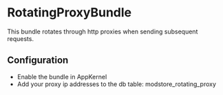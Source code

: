 RotatingProxyBundle
===================

This bundle rotates through http proxies when sending subsequent requests.

## Configuration

- Enable the bundle in AppKernel
- Add your proxy ip addresses to the db table: modstore_rotating_proxy

